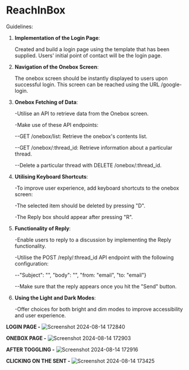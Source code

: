 # ReachInBox

Guidelines:

1. **Implementation of the Login Page**:
   
   Created and build a login page using the template that has been supplied. Users' initial point of contact will be the login page.

2. **Navigation of the Onebox Screen**:
   
   The onebox screen should be instantly displayed to users upon successful login. This screen can be reached using the URL /google-login.

3. **Onebox Fetching of Data**:
   
   -Utilise an API to retrieve data from the Onebox screen.
   
   -Make use of these API endpoints:
   
      --GET /onebox/list: Retrieve the onebox's contents list.
   
      --GET /onebox/:thread_id: Retrieve information about a particular thread.
   
      --Delete a particular thread with DELETE /onebox/:thread_id.
   

4. **Utilising Keyboard Shortcuts**:
   
   -To improve user experience, add keyboard shortcuts to the onebox screen:
   
   -The selected item should be deleted by pressing "D".
   
   -The Reply box should appear after pressing "R".

   
5. **Functionality of Reply**:
   
   -Enable users to reply to a discussion by implementing the Reply functionality.
   
   -Utilise the POST /reply/:thread_id API endpoint with the following configuration:
   
      --"Subject": "", "body": "<html></html>", "from: "email", "to: "email"}
   
      --Make sure that the reply appears once you hit the "Send" button.
   
6. **Using the Light and Dark Modes**:
    
    -Offer choices for both bright and dim modes to improve accessibility and user experience.


**LOGIN PAGE -**
![Screenshot 2024-08-14 172840](https://github.com/user-attachments/assets/26fc4976-b19d-4831-a245-8161c9e9ebbb)

**ONEBOX PAGE -**
![Screenshot 2024-08-14 172903](https://github.com/user-attachments/assets/e3c839e8-f527-4621-a160-939a63c486cd)

**AFTER TOGGLING -**
![Screenshot 2024-08-14 172916](https://github.com/user-attachments/assets/7eeb499d-a42c-4e91-9c32-51fad3088836)

**CLICKING ON THE SENT -**
![Screenshot 2024-08-14 173425](https://github.com/user-attachments/assets/98583247-7be3-4216-8bea-2186cc5000bd)




